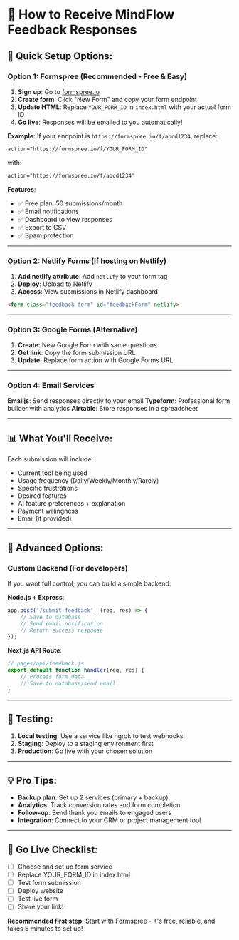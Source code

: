 # 📧 How to Receive MindFlow Feedback Responses

## 🚀 Quick Setup Options:

### Option 1: Formspree (Recommended - Free & Easy)
1. **Sign up**: Go to [formspree.io](https://formspree.io)
2. **Create form**: Click "New Form" and copy your form endpoint
3. **Update HTML**: Replace `YOUR_FORM_ID` in `index.html` with your actual form ID
4. **Go live**: Responses will be emailed to you automatically!

**Example**: If your endpoint is `https://formspree.io/f/abcd1234`, replace:
```html
action="https://formspree.io/f/YOUR_FORM_ID"
```
with:
```html
action="https://formspree.io/f/abcd1234"
```

**Features**:
- ✅ Free plan: 50 submissions/month
- ✅ Email notifications
- ✅ Dashboard to view responses
- ✅ Export to CSV
- ✅ Spam protection

---

### Option 2: Netlify Forms (If hosting on Netlify)
1. **Add netlify attribute**: Add `netlify` to your form tag
2. **Deploy**: Upload to Netlify
3. **Access**: View submissions in Netlify dashboard

```html
<form class="feedback-form" id="feedbackForm" netlify>
```

---

### Option 3: Google Forms (Alternative)
1. **Create**: New Google Form with same questions
2. **Get link**: Copy the form submission URL
3. **Update**: Replace form action with Google Forms URL

---

### Option 4: Email Services
**Emailjs**: Send responses directly to your email
**Typeform**: Professional form builder with analytics
**Airtable**: Store responses in a spreadsheet

---

## 📊 What You'll Receive:

Each submission will include:
- Current tool being used
- Usage frequency (Daily/Weekly/Monthly/Rarely)
- Specific frustrations
- Desired features
- AI feature preferences + explanation
- Payment willingness
- Email (if provided)

---

## 🔧 Advanced Options:

### Custom Backend (For developers)
If you want full control, you can build a simple backend:

**Node.js + Express**:
```javascript
app.post('/submit-feedback', (req, res) => {
    // Save to database
    // Send email notification
    // Return success response
});
```

**Next.js API Route**:
```javascript
// pages/api/feedback.js
export default function handler(req, res) {
    // Process form data
    // Save to database/send email
}
```

---

## 📱 Testing:

1. **Local testing**: Use a service like ngrok to test webhooks
2. **Staging**: Deploy to a staging environment first
3. **Production**: Go live with your chosen solution

---

## 💡 Pro Tips:

- **Backup plan**: Set up 2 services (primary + backup)
- **Analytics**: Track conversion rates and form completion
- **Follow-up**: Send thank you emails to engaged users
- **Integration**: Connect to your CRM or project management tool

---

## 🚀 Go Live Checklist:

- [ ] Choose and set up form service
- [ ] Replace YOUR_FORM_ID in index.html
- [ ] Test form submission
- [ ] Deploy website
- [ ] Test live form
- [ ] Share your link!

**Recommended first step**: Start with Formspree - it's free, reliable, and takes 5 minutes to set up!
